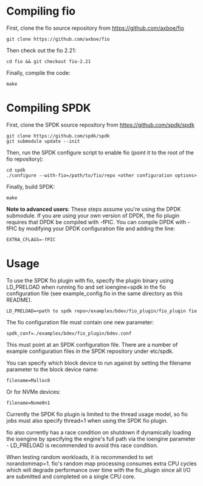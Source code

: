 # Compiling fio

First, clone the fio source repository from https://github.com/axboe/fio

    git clone https://github.com/axboe/fio

Then check out the fio 2.21:

    cd fio && git checkout fio-2.21

Finally, compile the code:

    make

# Compiling SPDK

First, clone the SPDK source repository from https://github.com/spdk/spdk

    git clone https://github.com/spdk/spdk
    git submodule update --init

Then, run the SPDK configure script to enable fio (point it to the root of the fio repository):

    cd spdk
    ./configure --with-fio=/path/to/fio/repo <other configuration options>

Finally, build SPDK:

    make

**Note to advanced users**: These steps assume you're using the DPDK submodule. If you are using your
own version of DPDK, the fio plugin requires that DPDK be compiled with -fPIC. You can compile DPDK
with -fPIC by modifying your DPDK configuration file and adding the line:

    EXTRA_CFLAGS=-fPIC

# Usage

To use the SPDK fio plugin with fio, specify the plugin binary using LD_PRELOAD when running
fio and set ioengine=spdk in the fio configuration file (see example_config.fio in the same
directory as this README).

    LD_PRELOAD=<path to spdk repo>/examples/bdev/fio_plugin/fio_plugin fio

The fio configuration file must contain one new parameter:

    spdk_conf=./examples/bdev/fio_plugin/bdev.conf

This must point at an SPDK configuration file. There are a number of example configuration
files in the SPDK repository under etc/spdk.

You can specify which block device to run against by setting the filename parameter
to the block device name:

    filename=Malloc0

Or for NVMe devices:

    filename=Nvme0n1

Currently the SPDK fio plugin is limited to the thread usage model, so fio jobs must also specify thread=1
when using the SPDK fio plugin.

fio also currently has a race condition on shutdown if dynamically loading the ioengine by specifying the
engine's full path via the ioengine parameter - LD_PRELOAD is recommended to avoid this race condition.

When testing random workloads, it is recommended to set norandommap=1.  fio's random map
processing consumes extra CPU cycles which will degrade performance over time with
the fio_plugin since all I/O are submitted and completed on a single CPU core.

